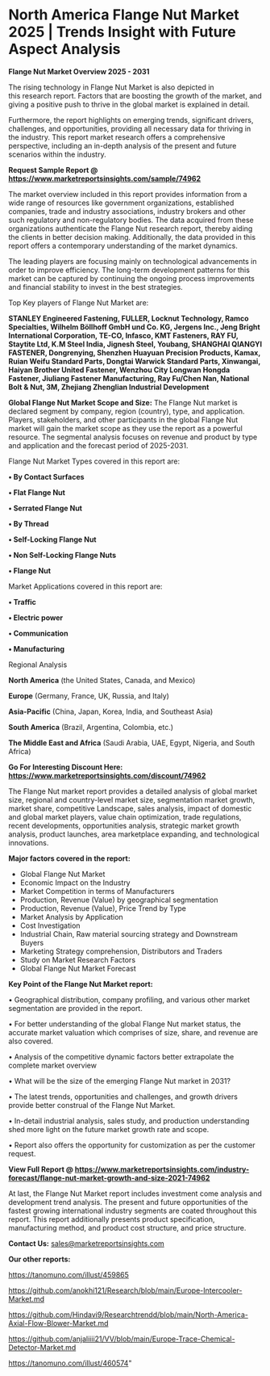 # North America Flange Nut Market 2025 | Trends Insight with Future Aspect Analysis

<Strong> Flange Nut Market Overview 2025 - 2031</strong>

The rising technology in Flange Nut Market is also depicted in this research report. Factors that are boosting the growth of the market, and giving a positive push to thrive in the global market is explained in detail.

Furthermore, the report highlights on emerging trends, significant drivers, challenges, and opportunities, providing all necessary data for thriving in the industry. This report market research offers a comprehensive perspective, including an in-depth analysis of the present and future scenarios within the industry.

<strong>Request Sample Report @ <a href=https://www.marketreportsinsights.com/sample/74962>https://www.marketreportsinsights.com/sample/74962</a></strong>

The market overview included in this report provides information from a wide range of resources like government organizations, established companies, trade and industry associations, industry brokers and other such regulatory and non-regulatory bodies. The data acquired from these organizations authenticate the Flange Nut research report, thereby aiding the clients in better decision making. Additionally, the data provided in this report offers a contemporary understanding of the market dynamics.

The leading players are focusing mainly on technological advancements in order to improve efficiency. The long-term development patterns for this market can be captured by continuing the ongoing process improvements and financial stability to invest in the best strategies.

Top Key players of Flange Nut Market are:

<strong>STANLEY Engineered Fastening, FULLER, Locknut Technology, Ramco Specialties, Wilhelm Böllhoff GmbH und Co. KG, Jergens Inc., Jeng Bright International Corporation, TE-CO, Infasco, KMT Fasteners, RAY FU, Staytite Ltd, K.M Steel India, Jignesh Steel, Youbang, SHANGHAI QIANGYI FASTENER, Dongrenying, Shenzhen Huayuan Precision Products, Kamax, Ruian Weifu Standard Parts, Dongtai Warwick Standard Parts, Xinwangai, Haiyan Brother United Fastener, Wenzhou City Longwan Hongda Fastener, Jiuliang Fastener Manufacturing, Ray Fu/Chen Nan, National Bolt & Nut, 3M, Zhejiang Zhenglian Industrial Development</strong>

<strong><b>Global Flange Nut Market Scope and Size:</b></strong>
The Flange Nut market is declared segment by company, region (country), type, and application. Players, stakeholders, and other participants in the global Flange Nut market will gain the market scope as they use the report as a powerful resource. The segmental analysis focuses on revenue and product by type and application and the forecast period of 2025-2031.

Flange Nut Market Types covered in this report are:

<strong>• By Contact Surfaces

• Flat Flange Nut

• Serrated Flange Nut

• By Thread

• Self-Locking Flange Nut

• Non Self-Locking Flange Nuts

• Flange Nut</strong>

Market Applications covered in this report are:

<strong>• Traffic

• Electric power

• Communication

• Manufacturing</strong> 

Regional Analysis

<strong>North America</strong> (the United States, Canada, and Mexico)

<strong>Europe</strong> (Germany, France, UK, Russia, and Italy)

<strong>Asia-Pacific</strong> (China, Japan, Korea, India, and Southeast Asia)

<strong>South America</strong> (Brazil, Argentina, Colombia, etc.)

<strong>The Middle East and Africa</strong> (Saudi Arabia, UAE, Egypt, Nigeria, and South Africa)

<strong>Go For Interesting Discount Here: <a href=https://www.marketreportsinsights.com/discount/74962>https://www.marketreportsinsights.com/discount/74962</a></strong>

The Flange Nut market report provides a detailed analysis of global market size, regional and country-level market size, segmentation market growth, market share, competitive Landscape, sales analysis, impact of domestic and global market players, value chain optimization, trade regulations, recent developments, opportunities analysis, strategic market growth analysis, product launches, area marketplace expanding, and technological innovations.

<strong><b>Major factors covered in the report:</b></strong>
<ul>
  <li>Global Flange Nut Market </li>
  <li>Economic Impact on the Industry</li>
  <li>Market Competition in terms of Manufacturers</li>
  <li>Production, Revenue (Value) by geographical segmentation</li>
  <li>Production, Revenue (Value), Price Trend by Type</li>
  <li>Market Analysis by Application</li>
  <li>Cost Investigation</li>
  <li>Industrial Chain, Raw material sourcing strategy and Downstream Buyers</li>
  <li>Marketing Strategy comprehension, Distributors and Traders</li>
  <li>Study on Market Research Factors</li>
  <li>Global Flange Nut Market Forecast</li>
</ul>

<strong><b>Key Point of the Flange Nut Market report:</b></strong>

• Geographical distribution, company profiling, and various other market segmentation are provided in the report.

• For better understanding of the global Flange Nut market status, the accurate market valuation which comprises of size, share, and revenue are also covered.

• Analysis of the competitive dynamic factors better extrapolate the complete market overview

• What will be the size of the emerging Flange Nut market in 2031?

• The latest trends, opportunities and challenges, and growth drivers provide better construal of the Flange Nut Market.

• In-detail industrial analysis, sales study, and production understanding shed more light on the future market growth rate and scope.

• Report also offers the opportunity for customization as per the customer request.

<strong><b>View Full Report @ <a href=https://www.marketreportsinsights.com/industry-forecast/flange-nut-market-growth-and-size-2021-74962>https://www.marketreportsinsights.com/industry-forecast/flange-nut-market-growth-and-size-2021-74962</a></b></strong>


At last, the Flange Nut Market report includes investment come analysis and development trend analysis. The present and future opportunities of the fastest growing international industry segments are coated throughout this report. This report additionally presents product specification, manufacturing method, and product cost structure, and price structure.

<strong>Contact Us:</strong>
sales@marketreportsinsights.com

<strong>Our other reports:</strong>

<a href=https://tanomuno.com/illust/459865>https://tanomuno.com/illust/459865</a>

<a href=https://github.com/anokhi121/Research/blob/main/Europe-Intercooler-Market.md>https://github.com/anokhi121/Research/blob/main/Europe-Intercooler-Market.md</a>

<a href=https://github.com/Hindavi9/Researchtrendd/blob/main/North-America-Axial-Flow-Blower-Market.md>https://github.com/Hindavi9/Researchtrendd/blob/main/North-America-Axial-Flow-Blower-Market.md</a>

<a href=https://github.com/anjaliiii21/VV/blob/main/Europe-Trace-Chemical-Detector-Market.md>https://github.com/anjaliiii21/VV/blob/main/Europe-Trace-Chemical-Detector-Market.md</a>

<a href=https://tanomuno.com/illust/460574>https://tanomuno.com/illust/460574</a>"
